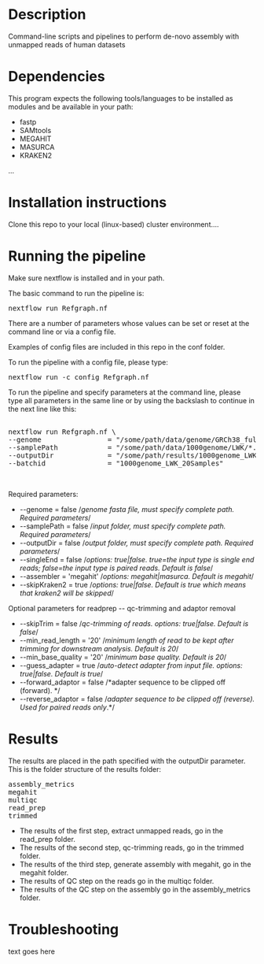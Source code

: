 # Description

Command-line scripts and pipelines to perform de-novo assembly with unmapped reads of human datasets 

# Dependencies

This program expects the following tools/languages to be installed as modules and be available in your path:

- fastp
- SAMtools
- MEGAHIT
- MASURCA
- KRAKEN2

...

# Installation instructions

Clone this repo to your local (linux-based) cluster environment....

# Running the pipeline

Make sure  nextflow is installed and in your path.

The basic command to run the pipeline is: 

<pre>
nextflow run Refgraph.nf
</pre>


There are a number of parameters whose values can be set or reset at the command line or via a config file.

Examples of config files are included in this repo in the conf folder.


To run the pipeline with a config file, please type:

<pre>
nextflow run -c config Refgraph.nf
</pre>


To run the pipeline and specify parameters at the command line, please type all parameters in the same line or by using the backslash to continue in the next line like this:

<pre>

nextflow run Refgraph.nf \
--genome                = "/some/path/data/genome/GRCh38_full_analysis_set_plus_decoy_hla.fa" \
--samplePath            = "/some/path/data/1000genome/LWK/*.cram" \
--outputDir             = "/some/path/results/1000genome_LWK_20Samples" \
--batchid               = "1000genome_LWK_20Samples"


</pre>

Required parameters:

-  --genome                = false          /*genome fasta file, must specify complete path. Required parameters*/
-  --samplePath            = false          /*input folder, must specify complete path. Required parameters*/
-  --outputDir             = false          /*output folder, must specify complete path. Required parameters*/
-  --singleEnd             = false          /*options: true|false. true=the input type is single end reads; false=the input type is paired reads. Default is false*/
-  --assembler             = 'megahit'      /*options: megahit|masurca. Default is megahit*/
-  --skipKraken2           = true           /*options: true|false. Default is true which means that kraken2 will be skipped*/


Optional parameters for readprep --  qc-trimming and adaptor removal

-  --skipTrim              = false           /*qc-trimming of reads. options: true|false. Default is false*/     
-  --min_read_length       = '20'            /*minimum length of read to be kept after trimming for downstream analysis. Default is 20*/
-  --min_base_quality      = '20'            /*minimum base quality. Default is 20*/
-  --guess_adapter         = true            /*auto-detect adapter from input file. options: true|false. Default is true*/
-  --forward_adaptor       = false           /*adapter sequence to be clipped off (forward). */
-  --reverse_adaptor       = false           /*adapter sequence to be clipped off (reverse). Used for paired reads only*.*/

# Results

The results are placed in the path specified with the outputDir parameter. 
This is the folder structure of the results folder:

<pre>
assembly_metrics
megahit
multiqc
read_prep
trimmed  
</pre>

-  The results of the first step, extract unmapped reads, go in the read_prep folder.
-  The results of the second step, qc-trimming reads, go in the trimmed folder.
-  The results of the third step, generate assembly with megahit, go in the megahit folder.
-  The results of QC step on the reads go in the multiqc folder.
-  The results of the QC step on the assembly go in the assembly_metrics folder.


# Troubleshooting

text goes here

